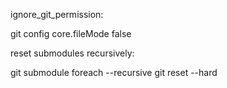 ignore_git_permission:

  git config core.fileMode false


reset submodules recursively:

  git submodule foreach --recursive git reset --hard
